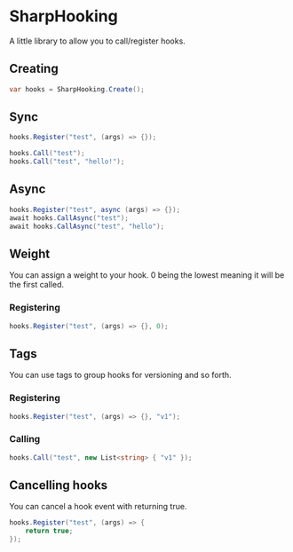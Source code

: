 # SharpHooking
A little library to allow you to call/register hooks.

## Creating
```csharp
var hooks = SharpHooking.Create();
```
## Sync
```csharp
hooks.Register("test", (args) => {});

hooks.Call("test");
hooks.Call("test", "hello!");
```

## Async
```csharp
hooks.Register("test", async (args) => {});
await hooks.CallAsync("test");
await hooks.CallAsync("test", "hello");
```

## Weight
You can assign a weight to your hook. 0 being the lowest meaning it will be the first called.

### Registering
```csharp
hooks.Register("test", (args) => {}, 0);
```

## Tags
You can use tags to group hooks for versioning and so forth.

### Registering
```csharp
hooks.Register("test", (args) => {}, "v1");
```

### Calling
```csharp
hooks.Call("test", new List<string> { "v1" });
```
## Cancelling hooks
You can cancel a hook event with returning true.

```csharp
hooks.Register("test", (args) => {
	return true;
});
```